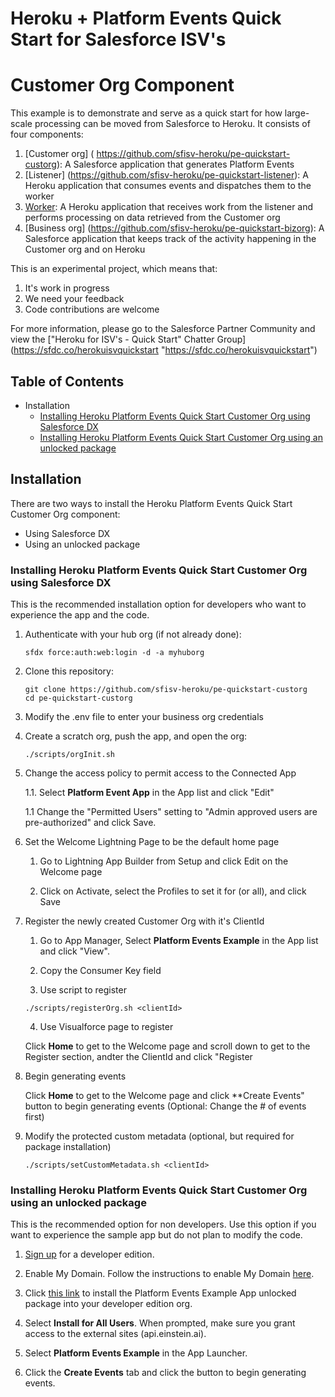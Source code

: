 # Heroku + Platform Events Quick Start for Salesforce ISV's
# Customer Org Component

This example is to demonstrate and serve as a quick start for how large-scale processing can be moved from Salesforce to Heroku.  It consists of four components:

1. [Customer org] ( https://github.com/sfisv-heroku/pe-quickstart-custorg): A Salesforce application that generates Platform Events
1. [Listener] (https://github.com/sfisv-heroku/pe-quickstart-listener): A Heroku application that consumes events and dispatches them to the worker
1. [Worker](https://github.com/sfisv-heroku/pe-quickstart-worker): A Heroku application that receives work from the listener and performs processing on data retrieved from the Customer org
1. [Business org] (https://github.com/sfisv-heroku/pe-quickstart-bizorg): A Salesforce application that keeps track of the activity happening in the Customer org and on Heroku

This is an experimental project, which means that:

1. It's work in progress
1. We need your feedback
1. Code contributions are welcome

For more information, please go to the Salesforce Partner Community and view the ["Heroku for ISV's - Quick Start" Chatter Group] (https://sfdc.co/herokuisvquickstart "https://sfdc.co/herokuisvquickstart")

## Table of Contents

*   Installation
    *   [Installing Heroku Platform Events Quick Start Customer Org using Salesforce DX](#installing-heroku-pe-example-custorg-using-salesforce-dx)
    *   [Installing Heroku Platform Events Quick Start Customer Org using an unlocked package](#installing-pe-example-custorg-using-an-unlocked-package)

## Installation

There are two ways to install the Heroku Platform Events Quick Start Customer Org component:

*   Using Salesforce DX
*   Using an unlocked package

### Installing Heroku Platform Events Quick Start Customer Org using Salesforce DX

This is the recommended installation option for developers who want to experience the app and the code.

1.  Authenticate with your hub org (if not already done):

    ```
    sfdx force:auth:web:login -d -a myhuborg
    ```

1.  Clone this repository:

    ```
    git clone https://github.com/sfisv-heroku/pe-quickstart-custorg
    cd pe-quickstart-custorg
    ```

1.  Modify the .env file to enter your business org credentials

1.  Create a scratch org, push the app, and open the org:

    ```
    ./scripts/orgInit.sh
    ```

1.  Change the access policy to permit access to the Connected App

    1.1. Select **Platform Event App** in the App list and click "Edit"

    1.1 Change the "Permitted Users" setting to "Admin approved users are pre-authorized" and click Save.

1. Set the Welcome Lightning Page to be the default home page
    
    1. Go to Lightning App Builder from Setup and click Edit on the Welcome page
    
    2. Click on Activate, select the Profiles to set it for (or all), and click Save

1.  Register the newly created Customer Org with it's ClientId

    1. Go to App Manager, Select **Platform Events Example** in the App list and click "View".

    2. Copy the Consumer Key field

    3. Use script to register
    ```
    ./scripts/registerOrg.sh <clientId>
    ```
    4. Use Visualforce page to register

    Click **Home** to get to the Welcome page and scroll down to get to the Register section, andter the ClientId and click "Register

1. Begin generating events

    Click **Home** to get to the Welcome page and click **Create Events" button to begin generating events (Optional: Change the # of events first)

1.  Modify the protected custom metadata (optional, but required for package installation)
    ```
    ./scripts/setCustomMetadata.sh <clientId>
    ```

### Installing Heroku Platform Events Quick Start Customer Org using an unlocked package

This is the recommended option for non developers. Use this option if you want to experience the sample app but do not plan to modify the code.

1.  [Sign up](https://developer.salesforce.com/signup) for a developer edition.

1.  Enable My Domain. Follow the instructions to enable My Domain [here](https://trailhead.salesforce.com/projects/quickstart-lightning-components/steps/quickstart-lightning-components1).

1.  Click [this link](https://login.salesforce.com/packaging/installPackage.apexp?p0=xxx) to install the Platform Events Example App unlocked package into your developer edition org.

1.  Select **Install for All Users**. When prompted, make sure you grant access to the external sites (api.einstein.ai).

1.  Select **Platform Events Example** in the App Launcher.

1.  Click the **Create Events** tab and click the button to begin generating events.
